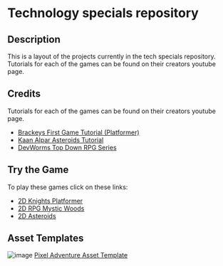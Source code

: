 # Technology specials repository
## Description
This is a layout of the projects currently in the tech specials repository.\
Tutorials for each of the games can be found on their creators youtube page.
## Credits
Tutorials for each of the games can be found on their creators youtube page.
- [Brackeys First Game Tutorial (Platformer)](https://youtu.be/LOhfqjmasi0?feature=shared)
- [Kaan Alpar Asteroids Tutorial](https://youtu.be/FmIo8iBV1W8?feature=shared)
- [DevWorms Top Down RPG Series](https://youtube.com/playlist?list=PL3cGrGHvkwn0zoGLoGorwvGj6dHCjLaGd&feature=shared)


## Try the Game
To play these games click on these links:
- [2D Knights Platformer](https://jvansant13.github.io/Technology-Specials/2d%20Knights%20Platformer/Game)
- [2D RPG Mystic Woods]()
- [2D Asteroids](https://jvansant13.github.io/Technology-Specials/Asteroids/Game)

## Asset Templates
![image](https://github.com/user-attachments/assets/e2114dad-b3e8-443c-ad7d-d64c2a401caf)
[Pixel Adventure Asset Template](https://github.com/jvansant13/Technology-Specials/raw/refs/heads/main/Templates/Asset%20templates/pixel-adventure.zip)
